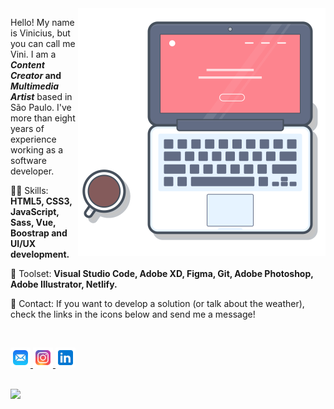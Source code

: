 <img src="https://github.com/viniciusdeliz/viniciusdeliz/blob/main/laptop_git.svg" min-width="320px" max-width="396px" width="396px" align="right" alt="Computador Vinicius de Liz">

<p align="left"> 
  Hello! My name is Vinicius, but you can call me Vini. I am a <strong><i>Content Creator</i> and </strong><strong><i>Multimedia Artist</i></strong> based in São Paulo. I've more than eight years of experience working as a software developer.
</p>

<p align="left">
  👨‍💻 Skills: <strong>HTML5, CSS3, JavaScript, Sass, Vue, Boostrap and UI/UX development.</strong>
</p> 

<p align="left">
  🧰 Toolset: <strong>Visual Studio Code, Adobe XD, Figma, Git, Adobe Photoshop, Adobe Illustrator, Netlify.</strong>
</p>

<p align="left">
  📱 Contact: If you want to develop a solution (or talk about the weather), check the links in the icons below and send me a message!
</p>
<br/>
<p align="left">
  <a href="mailto:tu@viniciusdeliz.com" alt="Email">
    <img src="https://github.com/viniciusdeliz/viniciusdeliz/blob/main/icons8-mail.svg" width="32px" max-width="32px"/>  
  </a>
  <a href="https://www.instagram.com/viniciusdeliz/" alt="Instagram">
    <img src="https://github.com/viniciusdeliz/viniciusdeliz/blob/main/icons8-instagram.svg" width="32px" max-width="32px"/>  
  </a>
  <a href="https://www.linkedin.com/in/viniciusdeliz" alt="Linkedin">
    <img src="https://github.com/viniciusdeliz/viniciusdeliz/blob/main/icons8-linkedin.svg" width="32px" max-width="32px" />
  </a>
</p>
<br/>
<img src="https://komarev.com/ghpvc/?username=viniciusdeliz&color=red">

